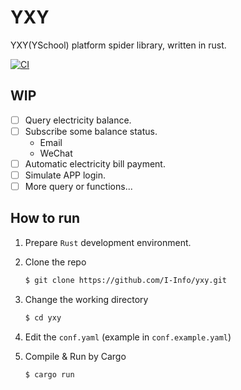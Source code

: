 # YXY
YXY(YSchool) platform spider library, written in rust.

[![CI](https://github.com/I-Info/yxy/actions/workflows/rust.yml/badge.svg)](https://github.com/I-Info/yxy/actions/workflows/rust.yml)
## WIP
- [ ] Query electricity balance.
- [ ] Subscribe some balance status.
  - Email
  - WeChat
- [ ] Automatic electricity bill payment.
- [ ] Simulate APP login.
- [ ] More query or functions...

## How to run
1. Prepare `Rust` development environment. 

2. Clone the repo
    ``` bash
    $ git clone https://github.com/I-Info/yxy.git
    ```

3. Change the working directory
    ```bash
    $ cd yxy
    ```

4. Edit the `conf.yaml` (example in `conf.example.yaml`)
    
5. Compile & Run by Cargo
    ``` bash
    $ cargo run
    ```
